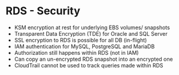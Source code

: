 # RDS - Security

- KSM encryption at rest for underlying EBS volumes/ snapshots
- Transparent Data Encryption (TDE) for Oracle and SQL Server
- SSL encryption to RDS is possible for all DB (in-flight)
- IAM authentication for MySQL, PostgreSQL and MariaDB
- Authorization still happens within RDS (not in IAM)
- Can copy an un-encrypted RDS snapshot into an encrypted one
- CloudTrail cannot be used to track queries made within RDS
